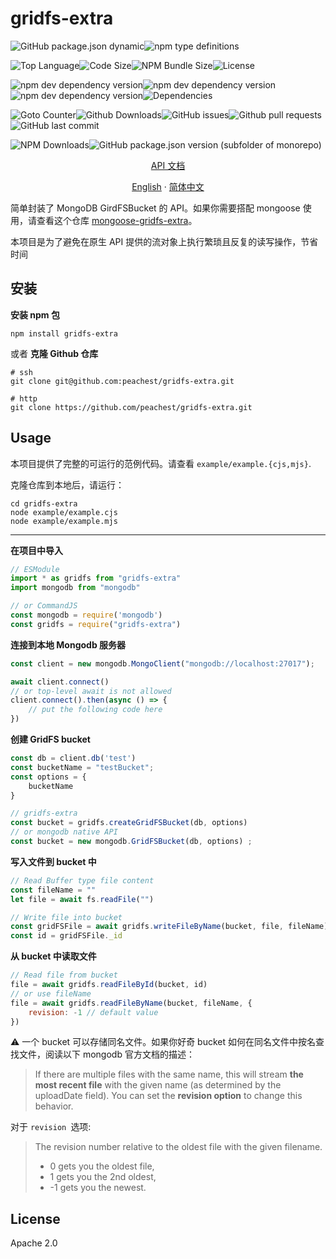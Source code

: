 # gridfs-extra

![GitHub package.json dynamic](https://img.shields.io/github/package-json/keywords/peachest/gridfs-extra)![npm type definitions](https://img.shields.io/npm/types/gridfs-extra)

![Top Language](https://img.shields.io/github/languages/top/peachest/gridfs-extra)![Code Size](https://img.shields.io/github/languages/code-size/peachest/gridfs-extra)![NPM Bundle Size](https://img.shields.io/bundlephobia/min/gridfs-extra?label=npm%20bundle%20size)![License](https://img.shields.io/github/license/peachest/gridfs-extra)

![npm dev dependency version](https://img.shields.io/npm/dependency-version/gridfs-extra/dev/eslint)![npm dev dependency version](https://img.shields.io/npm/dependency-version/gridfs-extra/dev/rollup)![npm dev dependency version](https://img.shields.io/npm/dependency-version/gridfs-extra/dev/typescript)![Dependencies](https://img.shields.io/librariesio/github/peachest/gridfs-extra)

![Goto Counter](https://img.shields.io/github/search/peachest/gridfs-extra/goto)![Github Downloads](https://img.shields.io/github/downloads/peachest/gridfs-extra/total?label=github%20downloads)![GitHub issues](https://img.shields.io/github/issues/peachest/gridfs-extra)![Github pull requests](https://img.shields.io/github/issues-pr/peachest/gridfs-extra)![GitHub last commit](https://img.shields.io/github/last-commit/peachest/gridfs-extra)

![NPM Downloads](https://img.shields.io/npm/dt/gridfs-extra?label=npm%20downloads)![GitHub package.json version (subfolder of monorepo)](https://img.shields.io/github/package-json/v/peachest/gridfs-extra?label=package%20version)


<p align="center">
    <a href="https://peachest.github.io/gridfs-extra/">API 文档</a>
</p>

<p align="center">
    <a href="README.md">English</a>
    ·
    <a href="README_zh-Hans.md">简体中文</a>
</p>



简单封装了 MongoDB GirdFSBucket 的 API。如果你需要搭配 mongoose 使用，请查看这个仓库 [mongoose-gridfs-extra](https://github.com/peachest/mongoose-gridfs-extra)。

本项目是为了避免在原生 API 提供的流对象上执行繁琐且反复的读写操作，节省时间

## 安装

**安装 npm 包**

```shell
npm install gridfs-extra
```



或者 **克隆 Github 仓库**

```shell
# ssh
git clone git@github.com:peachest/gridfs-extra.git

# http
git clone https://github.com/peachest/gridfs-extra.git
```



## Usage

本项目提供了完整的可运行的范例代码。请查看 `example/example.{cjs,mjs}`.

克隆仓库到本地后，请运行：

```shell
cd gridfs-extra
node example/example.cjs
node example/example.mjs
```



****

**在项目中导入**

```javascript
// ESModule
import * as gridfs from "gridfs-extra"
import mongodb from "mongodb"

// or CommandJS
const mongodb = require('mongodb')
const gridfs = require("gridfs-extra")
```



**连接到本地 Mongodb 服务器**

```javascript
const client = new mongodb.MongoClient("mongodb://localhost:27017");

await client.connect()
// or top-level await is not allowed
client.connect().then(async () => {
    // put the following code here
})
```



**创建 GridFS bucket**

```javascript
const db = client.db('test')
const bucketName = "testBucket";
const options = {
    bucketName
}

// gridfs-extra
const bucket = gridfs.createGridFSBucket(db, options)
// or mongodb native API
const bucket = new mongodb.GridFSBucket(db, options) ;
```



**写入文件到 bucket 中**

```javascript
// Read Buffer type file content
const fileName = ""
let file = await fs.readFile("")

// Write file into bucket
const gridFSFile = await gridfs.writeFileByName(bucket, file, fileName)
const id = gridFSFile._id
```



**从 bucket 中读取文件**

```javascript
// Read file from bucket
file = await gridfs.readFileById(bucket, id)
// or use fileName
file = await gridfs.readFileByName(bucket, fileName, {
    revision: -1 // default value
})
```

:warning: 一个 bucket 可以存储同名文件。如果你好奇 bucket 如何在同名文件中按名查找文件，阅读以下 mongodb 官方文档的描述：

> If there are multiple files with the same name, this will stream **the most recent file** with the given name (as determined by the uploadDate field). You can set the **revision option** to change this behavior.

对于 `revision `选项:

> The revision number relative to the oldest file with the given filename.
>
> * 0 gets you the oldest file,
> * 1 gets you the 2nd oldest,
> * -1 gets you the newest.



## License

Apache 2.0

